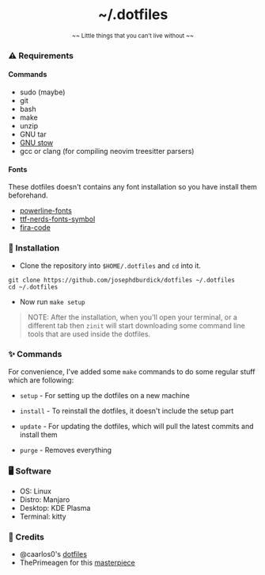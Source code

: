 <h1 align="center">~/.dotfiles</h1>

<p align='center'><sub>~~ Little things that you can't live without ~~</sub></p>

### ⚠️ Requirements

#### Commands

- sudo (maybe)
- git
- bash
- make
- unzip
- GNU tar
- [GNU stow](https://github.com/aspiers/stow)
- gcc or clang (for compiling neovim treesitter parsers)

#### Fonts

These dotfiles doesn't contains any font installation so you have install them beforehand.

- [powerline-fonts](https://github.com/powerline/fonts)
- [ttf-nerds-fonts-symbol](https://www.archlinux.org/packages/community/x86_64/ttf-nerd-fonts-symbols/)
- [fira-code](https://github.com/tonsky/firacode)

### 🚀 Installation

- Clone the repository into `$HOME/.dotfiles` and `cd` into it.

```
git clone https://github.com/josephdburdick/dotfiles ~/.dotfiles
cd ~/.dotfiles
```

- Now run `make setup`

> NOTE: After the installation, when you'll open your terminal, or a different tab then `zinit` will start downloading some command line tools that are used inside the dotfiles.

### ✨ Commands

For convenience, I've added some `make` commands to do some regular stuff which are following:

- `setup` - For setting up the dotfiles on a new machine

- `install` - To reinstall the dotfiles, it doesn't include the setup part

- `update` - For updating the dotfiles, which will pull the latest commits and install them

- `purge` - Removes everything

### 🖥️ Software

- OS: Linux
- Distro: Manjaro
- Desktop: KDE Plasma
- Terminal: kitty

### 🙏 Credits

- @caarlos0's [dotfiles](https://github.com/caarlos0/dotfiles)
- ThePrimeagen for this [masterpiece](https://youtu.be/tkUllCAGs3c)
